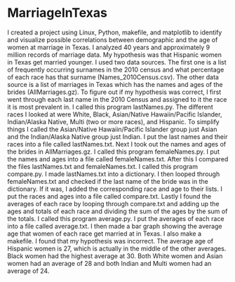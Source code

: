# MarriageInTexas
I created a project using Linux, Python, makefile, and matplotlib to identify and visualize possible correlations between demographic and the age of women at marriage in Texas. I analyzed 40 years and approximately 9 million records of marriage data.
My hypothesis was that Hispanic women in Texas get married younger. I used two data sources. The first one is a list of frequently occurring surnames in the 2010 census and what percentage of each race has that surname (Names_2010Census.csv). The other data source is a list of marriages in Texas which has the names and ages of the brides (AllMarriages.gz). 
To figure out if my hypothesis was correct, I first went through each last name in the 2010 Census and assigned to it the race it is most prevalent in. I called this program lastNames.py. The different races I looked at were White, Black, Asian/Native Hawaiin/Pacific Islander, Indian/Alaska Native, Multi (two or more races), and Hispanic. To simplify things I called the Asian/Native Hawaiin/Pacific Islander group just Asian and the Indian/Alaska Native group just Indian. I put the last names and their races into a file called lastNames.txt. 
Next I took out the names and ages of the brides in AllMarriages.gz. I called this program femaleNames.py. I put the names and ages into a file called femaleNames.txt. 
After this I compared the files lastNames.txt and femaleNames.txt. I called this program compare.py. I made lastNames.txt into a dictionary. I then looped through femaleNames.txt and checked if the last name of the bride was in the dictionary. If it was, I added the corresponding race and age to their lists. I put the races and ages into a file called compare.txt. 
Lastly I found the averages of each race by looping through compare.txt and adding up the ages and totals of each race and dividing the sum of the ages by the sum of the totals. I called this program average.py. I put the averages of each race into a file called average.txt.
I then made a bar graph showing the average age that women of each race get married at in Texas. I also make a makefile.
I found that my hypothesis was incorrect. The average age of Hispanic women is 27, which is actually in the middle of the other averages. Black women had the highest average at 30. Both White women and Asian women had an average of 28 and both Indian and Multi women had an average of 24. 

